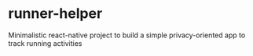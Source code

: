 # runner-helper
Minimalistic react-native project to build a simple privacy-oriented app to track running activities
